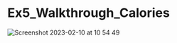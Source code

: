 # Ex5_Walkthrough_Calories
![Screenshot 2023-02-10 at 10 54 49](https://user-images.githubusercontent.com/28098368/218050727-d0db5479-14d5-4405-a083-6b3ab0e4b105.png)
